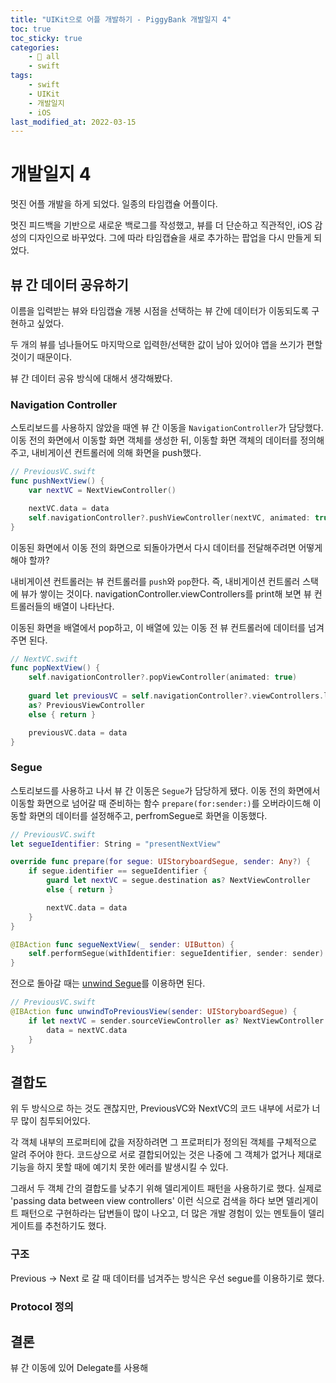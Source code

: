 ```yaml
---
title: "UIKit으로 어플 개발하기 - PiggyBank 개발일지 4"
toc: true
toc_sticky: true
categories:
    - 📂 all
    - swift
tags:
    - swift
    - UIKit
    - 개발일지
    - iOS
last_modified_at: 2022-03-15
---
```


# 개발일지 4

멋진 어플 개발을 하게 되었다. 일종의 타임캡슐 어플이다.

멋진 피드백을 기반으로 새로운 백로그를 작성했고, 뷰를 더 단순하고 직관적인, iOS 감성의 디자인으로 바꾸었다. 그에 따라 타임캡슐을 새로 추가하는 팝업을 다시 만들게 되었다.

## 뷰 간 데이터 공유하기

이름을 입력받는 뷰와 타임캡슐 개봉 시점을 선택하는 뷰 간에 데이터가 이동되도록 구현하고 싶었다.

두 개의 뷰를 넘나들어도 마지막으로 입력한/선택한 값이 남아 있어야 앱을 쓰기가 편할 것이기 때문이다.

뷰 간 데이터 공유 방식에 대해서 생각해봤다.

### Navigation Controller

스토리보드를 사용하지 않았을 때엔 뷰 간 이동을 `NavigationController`가 담당했다. 이동 전의 화면에서 이동할 화면 객체를 생성한 뒤, 이동할 화면 객체의 데이터를 정의해주고, 내비게이션 컨트롤러에 의해 화면을 push했다.

``` swift
// PreviousVC.swift
func pushNextView() {
	var nextVC = NextViewController()

	nextVC.data = data
	self.navigationController?.pushViewController(nextVC, animated: true)
}
```

이동된 화면에서 이동 전의 화면으로 되돌아가면서 다시 데이터를 전달해주려면 어떻게 해야 할까?

내비게이션 컨트롤러는 뷰 컨트롤러를 `push`와 `pop`한다. 즉, 내비게이션 컨트롤러 스택에 뷰가 쌓이는 것이다. navigationController.viewControllers를 print해 보면 뷰 컨트롤러들의 배열이 나타난다.

이동된 화면을 배열에서 pop하고, 이 배열에 있는 이동 전 뷰 컨트롤러에 데이터를 넘겨주면 된다.

```swift
// NextVC.swift
func popNextView() {
	self.navigationController?.popViewController(animated: true)
	
	guard let previousVC = self.navigationController?.viewControllers.last
	as? PreviousViewController
	else { return }

	previousVC.data = data
}
```

### Segue

스토리보드를 사용하고 나서 뷰 간 이동은 `Segue`가 담당하게 됐다. 이동 전의 화면에서 이동할 화면으로 넘어갈 때 준비하는 함수 `prepare(for:sender:)`를 오버라이드해 이동할 화면의 데이터를 설정해주고, perfromSegue로 화면을 이동했다.

```swift
// PreviousVC.swift
let segueIdentifier: String = "presentNextView"

override func prepare(for segue: UIStoryboardSegue, sender: Any?) {
	if segue.identifier == segueIdentifier {
		guard let nextVC = segue.destination as? NextViewController
		else { return }

		nextVC.data = data
	}
}

@IBAction func segueNextView(_ sender: UIButton) {
	self.performSegue(withIdentifier: segueIdentifier, sender: sender)
}
```

전으로 돌아갈 때는 [unwind Segue](https://developer.apple.com/documentation/uikit/resource_management/dismissing_a_view_controller_with_an_unwind_segue)를 이용하면 된다.

```swift
// PreviousVC.swift
@IBAction func unwindToPreviousView(sender: UIStoryboardSegue) {
	if let nextVC = sender.sourceViewController as? NextViewController {
		data = nextVC.data
	}
}
```

## 결합도

위 두 방식으로 하는 것도 괜찮지만, PreviousVC와 NextVC의 코드 내부에 서로가 너무 많이 침투되어있다.

각 객체 내부의 프로퍼티에 값을 저장하려면 그 프로퍼티가 정의된 객체를 구체적으로 알려 주어야 한다. 코드상으로 서로 결합되어있는 것은 나중에 그 객체가 없거나 제대로 기능을 하지 못할 때에 예기치 못한 에러를 발생시킬 수 있다.

그래서 두 객체 간의 결합도를 낮추기 위해 델리게이트 패턴을 사용하기로 했다. 실제로 'passing data between view controllers' 이런 식으로 검색을 하다 보면 델리게이트 패턴으로 구현하라는 답변들이 많이 나오고, 더 많은 개발 경험이 있는 멘토들이 델리게이트를 추천하기도 했다.

### 구조

Previous -> Next 로 갈 때 데이터를 넘겨주는 방식은 우선 segue를 이용하기로 했다.



### Protocol 정의



## 결론

뷰 간 이동에 있어 Delegate를 사용해